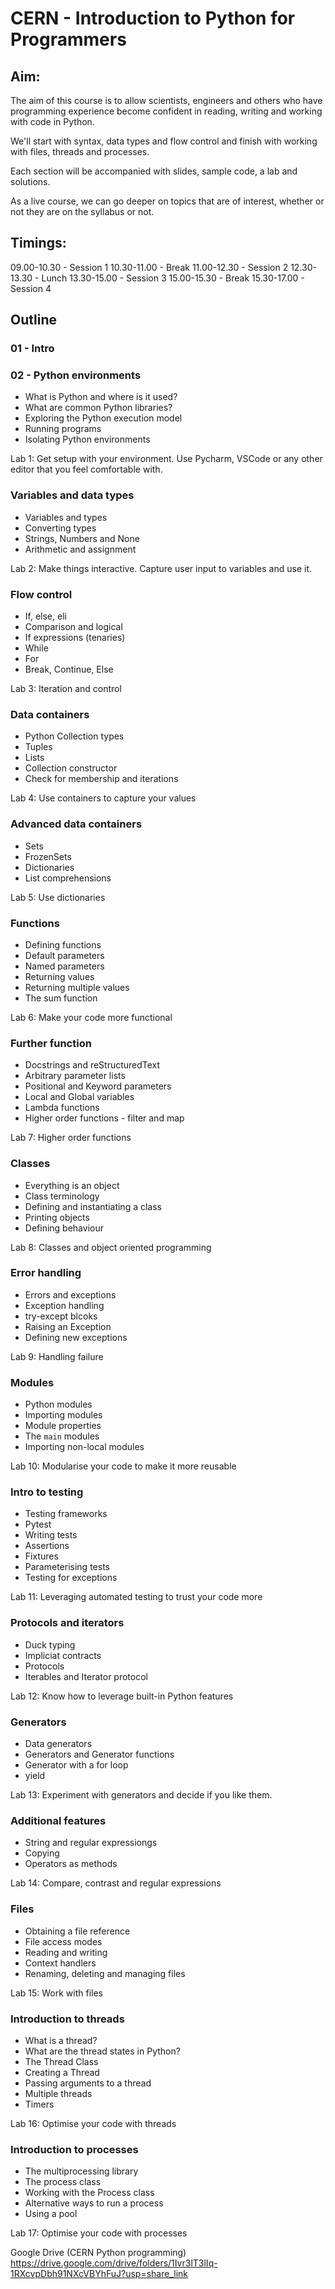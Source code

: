 # CERN - Introduction to Python for Programmers

## Aim:

The aim of this course is to allow scientists, engineers and others who have programming experience become confident in reading, writing and working with code in Python.

We'll start with syntax, data types and flow control and finish with working with files, threads and processes. 

Each section will be accompanied with slides, sample code, a lab and solutions. 

As a live course, we can go deeper on topics that are of interest, whether or not they are on the syllabus or not. 

## Timings:

09.00-10.30 - Session 1
10.30-11.00 - Break
11.00-12.30 - Session 2
12.30-13.30 - Lunch
13.30-15.00 - Session 3
15.00-15.30 - Break
15.30-17.00 - Session 4

## Outline

### 01 - Intro

### 02 - Python environments
- What is Python and where is it used?
- What are common Python libraries?
- Exploring the Python execution model
- Running programs
- Isolating Python environments

Lab 1: Get setup with your environment. Use Pycharm, VSCode or any other editor that you feel comfortable with.

### Variables and data types
- Variables and types
- Converting types
- Strings, Numbers and None
- Arithmetic and assignment

Lab 2: Make things interactive. Capture user input to variables and use it.

### Flow control
- If, else, eli
- Comparison and logical
- If expressions (tenaries)
- While
- For
- Break, Continue, Else

Lab 3: Iteration and control

### Data containers
- Python Collection types
- Tuples
- Lists
- Collection constructor
- Check for membership and iterations

Lab 4: Use containers to capture your values

### Advanced data containers
- Sets
- FrozenSets
- Dictionaries
- List comprehensions

Lab 5: Use dictionaries

### Functions
- Defining functions
- Default parameters
- Named parameters
- Returning values
- Returning multiple values
- The sum function

Lab 6: Make your code more functional

### Further function
- Docstrings and reStructuredText
- Arbitrary parameter lists
- Positional and Keyword parameters
- Local and Global variables
- Lambda functions
- Higher order functions - filter and map

Lab 7: Higher order functions

### Classes
- Everything is an object
- Class terminology
- Defining and instantiating a class
- Printing objects
- Defining behaviour

Lab 8: Classes and object oriented programming

### Error handling
- Errors and exceptions
- Exception handling
- try-except blcoks
- Raising an Exception
- Defining new exceptions

Lab 9: Handling failure

### Modules
- Python modules
- Importing modules
- Module properties
- The `main` modules
- Importing non-local modules

Lab 10: Modularise your code to make it more reusable

### Intro to testing
- Testing frameworks
- Pytest
- Writing tests
- Assertions
- Fixtures
- Parameterising tests
- Testing for exceptions

Lab 11: Leveraging automated testing to trust your code more

### Protocols and iterators
- Duck typing
- Impliciat contracts
- Protocols
- Iterables and Iterator protocol

Lab 12: Know how to leverage built-in Python features 

### Generators
- Data generators
- Generators and Generator functions
- Generator with a for loop
- yield

Lab 13: Experiment with generators and decide if you like them.

### Additional features
- String and regular expressiongs
- Copying
- Operators as methods

Lab 14: Compare, contrast and regular expressions

### Files
- Obtaining a file reference
- File access modes
- Reading and writing
- Context handlers
- Renaming, deleting and managing files

Lab 15: Work with files

### Introduction to threads
- What is a thread?
- What are the thread states in Python?
- The Thread Class
- Creating a Thread
- Passing arguments to a thread
- Multiple threads
- Timers

Lab 16: Optimise your code with threads

### Introduction to processes
- The multiprocessing library
- The process class
- Working with the Process class
- Alternative ways to run a process
- Using a pool

Lab 17: Optimise your code with processes

Google Drive (CERN Python programming)
https://drive.google.com/drive/folders/1Ivr3lT3lIq-1RXcvpDbh91NXcVBYhFuJ?usp=share_link
